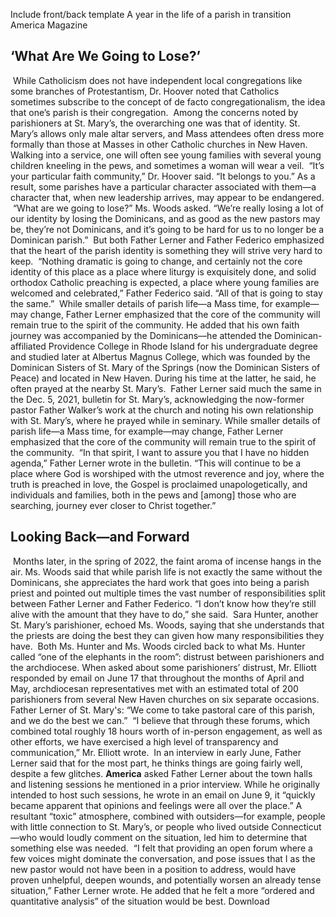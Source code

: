 Include front/back template
A year in the life of a parish in transition  America Magazine
## **‘What Are We Going to Lose?’**
​
While Catholicism does not have independent local congregations like some branches of Protestantism, Dr. Hoover noted that Catholics sometimes subscribe to the concept of de facto congregationalism, the idea that one’s parish is their congregation.
​
Among the concerns noted by parishioners at St. Mary’s, the overarching one was that of identity. St. Mary’s allows only male altar servers, and Mass attendees often dress more formally than those at Masses in other Catholic churches in New Haven. Walking into a service, one will often see young families with several young children kneeling in the pews, and sometimes a woman will wear a veil.
​
“It’s your particular faith community,” Dr. Hoover said. “It belongs to you.” As a result, some parishes have a particular character associated with them—a character that, when new leadership arrives, may appear to be endangered.
​
“What are we going to lose?” Ms. Woods asked. “We’re really losing a lot of our identity by losing the Dominicans, and as good as the new pastors may be, they’re not Dominicans, and it’s going to be hard for us to no longer be a Dominican parish.”
​
But both Father Lerner and Father Federico emphasized that the heart of the parish identity is something they will strive very hard to keep.
​
“Nothing dramatic is going to change, and certainly not the core identity of this place as a place where liturgy is exquisitely done, and solid orthodox Catholic preaching is expected, a place where young families are welcomed and celebrated,” Father Federico said. “All of that is going to stay the same.”
​
While smaller details of parish life—a Mass time, for example—may change, Father Lerner emphasized that the core of the community will remain true to the spirit of the community.
​
He added that his own faith journey was accompanied by the Dominicans—he attended the Dominican-affiliated Providence College in Rhode Island for his undergraduate degree and studied later at Albertus Magnus College, which was founded by the Dominican Sisters of St. Mary of the Springs (now the Dominican Sisters of Peace) and located in New Haven. During his time at the latter, he said, he often prayed at the nearby St. Mary’s.
​
Father Lerner said much the same in the Dec. 5, 2021, bulletin for St. Mary’s, acknowledging the now-former pastor Father Walker’s work at the church and noting his own relationship with St. Mary’s, where he prayed while in seminary. While smaller details of parish life—a Mass time, for example—may change, Father Lerner emphasized that the core of the community will remain true to the spirit of the community.
​
“In that spirit, I want to assure you that I have no hidden agenda,” Father Lerner wrote in the bulletin. “This will continue to be a place where God is worshiped with the utmost reverence and joy, where the truth is preached in love, the Gospel is proclaimed unapologetically, and individuals and families, both in the pews and \[among\] those who are searching, journey ever closer to Christ together.”
​
## **Looking Back—and Forward**
​
Months later, in the spring of 2022, the faint aroma of incense hangs in the air. Ms. Woods said that while parish life is not exactly the same without the Dominicans, she appreciates the hard work that goes into being a parish priest and pointed out multiple times the vast number of responsibilities split between Father Lerner and Father Federico. “I don’t know how they’re still alive with the amount that they have to do,” she said.
​
Sara Hunter, another St. Mary’s parishioner, echoed Ms. Woods, saying that she understands that the priests are doing the best they can given how many responsibilities they have.
​
Both Ms. Hunter and Ms. Woods circled back to what Ms. Hunter called “one of the elephants in the room”: distrust between parishioners and the archdiocese. When asked about some parishioners’ distrust, Mr. Elliott responded by email on June 17 that throughout the months of April and May, archdiocesan representatives met with an estimated total of 200 parishioners from several New Haven churches on six separate occasions.
​
Father Lerner of St. Mary's: “We come to take pastoral care of this parish, and we do the best we can.”
​
“I believe that through these forums, which combined total roughly 18 hours worth of in-person engagement, as well as other efforts, we have exercised a high level of transparency and communication,” Mr. Elliott wrote.
​
In an interview in early June, Father Lerner said that for the most part, he thinks things are going fairly well, despite a few glitches. **America** asked Father Lerner about the town halls and listening sessions he mentioned in a prior interview. While he originally intended to host such sessions, he wrote in an email on June 9, it “quickly became apparent that opinions and feelings were all over the place.” A resultant “toxic” atmosphere, combined with outsiders—for example, people with little connection to St. Mary’s, or people who lived outside Connecticut—who would loudly comment on the situation, led him to determine that something else was needed.
​
“I felt that providing an open forum where a few voices might dominate the conversation, and pose issues that I as the new pastor would not have been in a position to address, would have proven unhelpful, deepen wounds, and potentially worsen an already tense situation,” Father Lerner wrote. He added that he felt a more “ordered and quantitative analysis” of the situation would be best.
Download